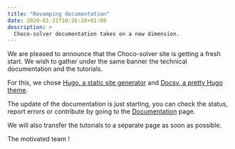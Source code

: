```yaml
---
title: "Revamping documentation"
date: 2020-01-31T10:26:28+01:00
description: >
  Choco-solver documentation takes on a new dimension.
---
```


We are pleased to announce that the Choco-solver site is getting a fresh start. We wish to gather under the same banner the technical documentation and the tutorials.

For this, we chose [Hugo, a static site generator](https://gohugo.io/) and [Docsy, a pretty Hugo theme](https://www.docsy.dev/). 

The update of the documentation is just starting, you can check the status, report errors or contribute by going to the [Documentation](/docs/) page.

We will also transfer the tutorials to a separate page as soon as possible.

The motivated team !
